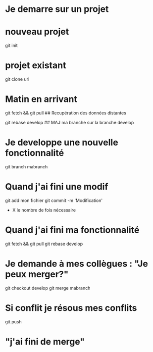 # Je demarre sur un projet

# nouveau projet

git init

# projet existant

git clone url

# Matin en arrivant

git fetch && git pull ## Recupération des données distantes

git rebase develop  ## MAJ ma branche sur la branche develop 

# Je developpe une nouvelle fonctionnalité 

git branch mabranch

# Quand j'ai fini une modif

git add mon fichier
git commit -m 'Modification' 

* X le nombre de fois nécessaire

# Quand j'ai fini ma fonctionnalité

git fetch && git pull
git rebase develop 

# Je demande à mes collègues : "Je peux merger?"

git checkout develop 
git merge mabranch

# Si conflit je résous mes conflits 

git push 

# "j'ai fini de merge"



